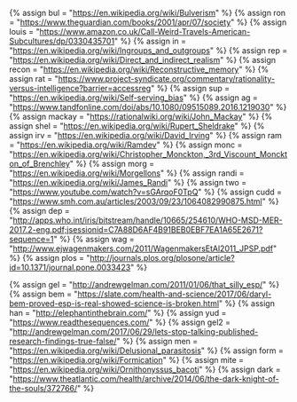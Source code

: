 {%		assign bul = "https://en.wikipedia.org/wiki/Bulverism"	%}
{%		assign ron = "https://www.theguardian.com/books/2001/apr/07/society" %}
{%		assign louis = "https://www.amazon.co.uk/Call-Weird-Travels-American-Subcultures/dp/0330435701"		%}
{%		assign in = "https://en.wikipedia.org/wiki/Ingroups_and_outgroups"		%}
{%		assign rep = "https://en.wikipedia.org/wiki/Direct_and_indirect_realism"		%}
{%		assign recon = "https://en.wikipedia.org/wiki/Reconstructive_memory"		%}
{%		assign rat = "https://www.project-syndicate.org/commentary/rationality-versus-intelligence?barrier=accessreg"		%}
{%		assign sup = "https://en.wikipedia.org/wiki/Self-serving_bias"		%}
{%		assign ag = "https://www.tandfonline.com/doi/abs/10.1080/09515089.2016.1219030"		%}
{%		assign mackay = "https://rationalwiki.org/wiki/John_Mackay"		%}
{%		assign shel = "https://en.wikipedia.org/wiki/Rupert_Sheldrake"		%}
{%		assign irv = "https://en.wikipedia.org/wiki/David_Irving"		%}
{%		assign ram = "https://en.wikipedia.org/wiki/Ramdev"		%}
{%		assign monc = "https://en.wikipedia.org/wiki/Christopher_Monckton,_3rd_Viscount_Monckton_of_Brenchley"		%}
{%		assign morg = "https://en.wikipedia.org/wiki/Morgellons"		%}
{%		assign randi = "https://en.wikipedia.org/wiki/James_Randi"		%}
{%		assign two = "https://www.youtube.com/watch?v=sGArqoF0TpQ"		%}
{%		assign cudd = "https://www.smh.com.au/articles/2003/09/23/1064082990875.html"		%}
{%		assign dep = "http://apps.who.int/iris/bitstream/handle/10665/254610/WHO-MSD-MER-2017.2-eng.pdf;jsessionid=C7A88D6AF4B91BEB0EBF7EA1A65E2671?sequence=1"		%}
{%		assign wag = "http://www.ejwagenmakers.com/2011/WagenmakersEtAl2011_JPSP.pdf"		%}
{%		assign plos = "http://journals.plos.org/plosone/article?id=10.1371/journal.pone.0033423"		%}

{%		assign gel = "http://andrewgelman.com/2011/01/06/that_silly_esp/"		%}
{%		assign bem = "https://slate.com/health-and-science/2017/06/daryl-bem-proved-esp-is-real-showed-science-is-broken.html"		%}
{%		assign han = "http://elephantinthebrain.com/"		%}
{%		assign yud = "https://www.readthesequences.com/"		%}
{%		assign gel2 = "http://andrewgelman.com/2017/06/29/lets-stop-talking-published-research-findings-true-false/"		%}
{%		assign men = "https://en.wikipedia.org/wiki/Delusional_parasitosis"		%}
{%		assign form = "https://en.wikipedia.org/wiki/Formication"		%}
{%		assign mite = "https://en.wikipedia.org/wiki/Ornithonyssus_bacoti"		%}
{%		assign dark = "https://www.theatlantic.com/health/archive/2014/06/the-dark-knight-of-the-souls/372766/"		%}


